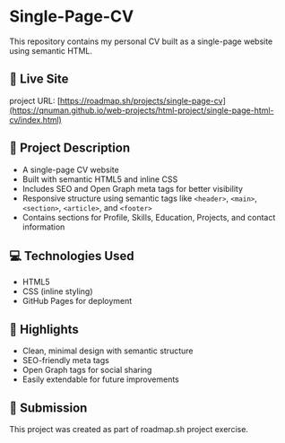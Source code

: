# Single-Page-CV
This repository contains my personal CV built as a single-page website using semantic HTML. 


## 🔗 Live Site
 project URL:
 [https://roadmap.sh/projects/single-page-cv](https://qnuman.github.io/web-projects/html-project/single-page-html-cv/index.html)
## 📝 Project Description

- A single-page CV website
- Built with semantic HTML5 and inline CSS
- Includes SEO and Open Graph meta tags for better visibility
- Responsive structure using semantic tags like `<header>`, `<main>`, `<section>`, `<article>`, and `<footer>`
- Contains sections for Profile, Skills, Education, Projects, and contact information

## 💻 Technologies Used

- HTML5
- CSS (inline styling)
- GitHub Pages for deployment

## 📌 Highlights

- Clean, minimal design with semantic structure
- SEO-friendly meta tags
- Open Graph tags for social sharing
- Easily extendable for future improvements

## 📝 Submission

This project was created as part of roadmap.sh project exercise.

